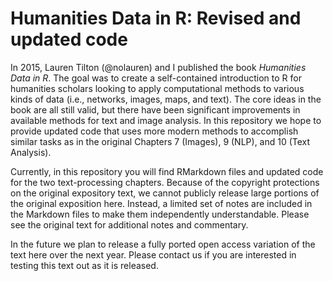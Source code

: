 # Humanities Data in R: Revised and updated code

In 2015, Lauren Tilton (@nolauren) and I published the book *Humanities Data in R*.
The goal was to create a self-contained introduction to R for humanities scholars 
looking to apply computational methods to various kinds of data (i.e., networks,
images, maps, and text). The core ideas in the book are all still valid, but there
have been significant improvements in available methods for text and image analysis.
In this repository we hope to provide updated code that uses more modern methods to
accomplish similar tasks as in the original Chapters 7 (Images), 9 (NLP), and 10
(Text Analysis). 

Currently, in this repository you will find RMarkdown files and updated code for 
the two text-processing chapters. Because of the copyright protections on the
original expository text, we cannot publicly release large portions of the original
exposition here. Instead, a limited set of notes are included in the Markdown files
to make them independently understandable. Please see the original text for additional
notes and commentary. 

In the future we plan to release a fully ported open access variation of the text here
over the next year. Please contact us if you are interested in testing this text out
as it is released.
